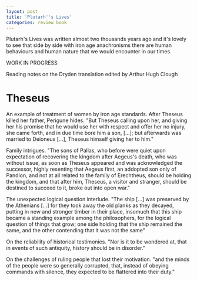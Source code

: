 ```yaml
---
layout: post
title: 'Plutarh''s Lives'
categories: review book
---
```


Plutarh's Lives was written almost two thousands years ago and it's lovely to
see that side by side with iron age anachronisms there are human behaviours
and human nature that we would encounter in our times.

WORK IN PROGRESS

Reading notes on the Dryden translation edited by Arthur Hugh Clough


# Theseus

An example of treatment of women by iron age standards. After Theseus killed
her father, Perigune hides. "But Theseus calling upon her, and giving her his
promise that he would use her with respect and offer her no injury, she came
forth, and in due time bore him a son, [...]; but afterwards was married to
Deioneus [...], Theseus himself giving her to him."

Family intrigues. "The sons of Pallas, who before were quiet upon expectation
of recovering the kingdom after Aegeus's death, who was without issue, as soon
as Theseus appeared and was acknowledged the successor, highly resenting that
Aegeus first, an addopted son only of Pandion, and not at all related to the
family of Erechtheus, should be holding the kingdom, and that after him,
Theseus, a visitor and stranger, should be destined to succeed to it, broke out
into open war."

The unexpected logical question interlude. "The ship [...] was preserved by the
Athenians [...] for they took away the old planks as they decayed, putting in
new and stronger timber in their place, insomuch that this ship became a
standing example among the philosophers, for the logical question of things
that grow; one side holding that the ship remained the same, and the other
contending that it was not the same"

On the reliability of historical testimonies. "Nor is it to be wondered at,
that in events of such antiquity, history should be in disorder."

On the challenges of ruling people that lost their motivation. "and the minds
of the people were so generally corrupted, that, instead of obeying commands
with silence, they expected to be flattered into their duty."


